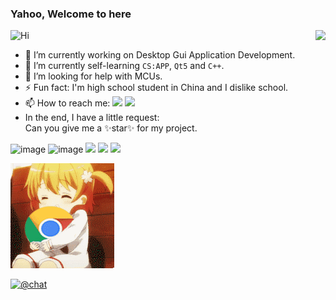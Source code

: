 ### Yahoo, Welcome to here 
<img src='https://qpluspicture.oss-cn-beijing.aliyuncs.com/6LjjQA/Hi.gif' alt='Hi' width="24"/>

<img align="right" src="https://github-readme-stats.vercel.app/api?username=ho229v3666&show_icons=true&icon_color=BA55D3&text_color=718096&bg_color=ffffff"/>

- 🔭 I’m currently working on Desktop Gui Application Development.
- 🌱 I’m currently self-learning `CS:APP`, `Qt5` and `C++`.
- 🤔 I’m looking for help with MCUs.
- ⚡ Fun fact: I'm high school student in China and I dislike school.
- 📫 How to reach me: [![](https://img.shields.io/badge/-@Ho2294-1ca0f1?style=flat-square&labelColor=1ca0f1&logo=twitter&logoColor=white)](https://twitter.com/Ho2294) [![](https://img.shields.io/badge/-t.me/Ho229v3-3db6f1?style=flat-square&logo=Telegram&logoColor=2ca5e0)](https://t.me/Ho229v3)
- In the end, I have a little request:  
Can you give me a ✨star✨ for my project.

![image](https://img.shields.io/badge/-C/C++-9932CC?style=flat-square&logo=c&logoColor=ffffff&labelColor=7B68EE)
![image](https://img.shields.io/badge/-Qt5-29beb0?style=flat-square&logo=qt&labelColor=FFFF37)
[![](https://img.shields.io/badge/OS-Manjaro%20KDE-33aadd?style=flat-square&logo=arch-linux&logoColor=ffffff)](https://manjaro.org/)
[![](https://img.shields.io/badge/Windows-7-2376bc?style=flat-square&logo=windows&logoColor=ffffff)](https://www.microsoft.com/zh-cn/windows/windows-7-end-of-life-support-information)
[![](https://img.shields.io/badge/IDE-Visual%20Studio-blue?style=flat-square&logo=visual-studio&logoColor=ffffff)](https://visualstudio.com/)

![gif](./image/fun.gif)

[![@chat](https://chat.getloli.com/room/@ho229-github-readme/svg?title=Ho229&theme=light)](https://chat.getloli.com/room/@ho229-github-readme?title=Ho229)
